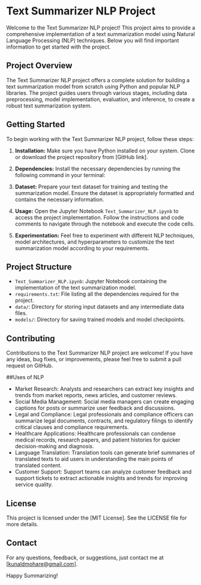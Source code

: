 # Text Summarizer NLP Project

Welcome to the Text Summarizer NLP project! This project aims to provide a comprehensive implementation of a text summarization model using Natural Language Processing (NLP) techniques. Below you will find important information to get started with the project.

## Project Overview
The Text Summarizer NLP project offers a complete solution for building a text summarization model from scratch using Python and popular NLP libraries. The project guides users through various stages, including data preprocessing, model implementation, evaluation, and inference, to create a robust text summarization system.

## Getting Started
To begin working with the Text Summarizer NLP project, follow these steps:

1. **Installation:** Make sure you have Python installed on your system. Clone or download the project repository from [GitHub link].

2. **Dependencies:** Install the necessary dependencies by running the following command in your terminal:


3. **Dataset:** Prepare your text dataset for training and testing the summarization model. Ensure the dataset is appropriately formatted and contains the necessary information.

4. **Usage:** Open the Jupyter Notebook `Text_Summarizer_NLP.ipynb` to access the project implementation. Follow the instructions and code comments to navigate through the notebook and execute the code cells.

5. **Experimentation:** Feel free to experiment with different NLP techniques, model architectures, and hyperparameters to customize the text summarization model according to your requirements.

## Project Structure
- `Text_Summarizer_NLP.ipynb`: Jupyter Notebook containing the implementation of the text summarization model.
- `requirements.txt`: File listing all the dependencies required for the project.
- `data/`: Directory for storing input datasets and any intermediate data files.
- `models/`: Directory for saving trained models and model checkpoints.

## Contributing
Contributions to the Text Summarizer NLP project are welcome! If you have any ideas, bug fixes, or improvements, please feel free to submit a pull request on GitHub.

##Uses of NLP
- Market Research: Analysts and researchers can extract key insights and trends from market reports, news articles, and customer reviews.
- Social Media Management: Social media managers can create engaging captions for posts or summarize user feedback and discussions.
- Legal and Compliance: Legal professionals and compliance officers can summarize legal documents, contracts, and regulatory filings to identify critical clauses and compliance requirements.
- Healthcare Applications: Healthcare professionals can condense medical records, research papers, and patient histories for quicker decision-making and diagnosis.
- Language Translation: Translation tools can generate brief summaries of translated texts to aid users in understanding the main points of translated content.
- Customer Support: Support teams can analyze customer feedback and support tickets to extract actionable insights and trends for improving service quality.

## License
This project is licensed under the [MIT License]. See the LICENSE file for more details.

## Contact
For any questions, feedback, or suggestions, just contact me at [kunaldmohare@gmail.com].

Happy Summarizing!


